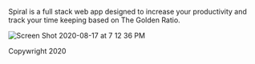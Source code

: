 Spiral is a full stack web app designed to increase your productivity and track your time keeping based on The Golden Ratio. 

![Screen Shot 2020-08-17 at 7 12 36 PM](https://user-images.githubusercontent.com/8163492/90462454-c3677700-e0bd-11ea-938b-ef331e48c062.png)

Copywright 2020
